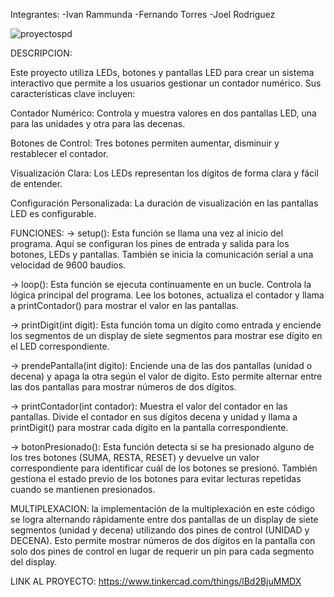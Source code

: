 Integrantes:
-Ivan Rammunda
-Fernando Torres
-Joel Rodriguez

![proyectospd](https://github.com/JoeDev10/Proyecto_SPD/assets/118489703/caea1ce4-316c-4b65-8ae8-42b00613b4c3)

DESCRIPCION:

Este proyecto utiliza LEDs, botones y pantallas LED para crear un sistema interactivo que permite a los usuarios gestionar un contador numérico. Sus características clave incluyen:

Contador Numérico: Controla y muestra valores en dos pantallas LED, una para las unidades y otra para las decenas.

Botones de Control: Tres botones permiten aumentar, disminuir y restablecer el contador.

Visualización Clara: Los LEDs representan los dígitos de forma clara y fácil de entender.

Configuración Personalizada: La duración de visualización en las pantallas LED es configurable.

FUNCIONES:
-> setup(): Esta función se llama una vez al inicio del programa. Aquí se configuran los pines de entrada y salida para los botones, LEDs y pantallas. También se inicia la comunicación serial a una velocidad de 9600 baudios.

-> loop(): Esta función se ejecuta continuamente en un bucle. Controla la lógica principal del programa. Lee los botones, actualiza el contador y llama a printContador() para mostrar el valor en las pantallas.

-> printDigit(int digit): Esta función toma un dígito como entrada y enciende los segmentos de un display de siete segmentos para mostrar ese dígito en el LED correspondiente.

-> prendePantalla(int digito): Enciende una de las dos pantallas (unidad o decena) y apaga la otra según el valor de digito. Esto permite alternar entre las dos pantallas para mostrar números de dos dígitos.

-> printContador(int contador): Muestra el valor del contador en las pantallas. Divide el contador en sus dígitos decena y unidad y llama a printDigit() para mostrar cada dígito en la pantalla correspondiente.

-> botonPresionado(): Esta función detecta si se ha presionado alguno de los tres botones (SUMA, RESTA, RESET) y devuelve un valor correspondiente para identificar cuál de los botones se presionó. También gestiona el estado previo de los botones para evitar lecturas repetidas cuando se mantienen presionados.

MULTIPLEXACION:
la implementación de la multiplexación en este código se logra alternando rápidamente entre dos pantallas de un display de siete segmentos (unidad y decena) utilizando dos pines de control (UNIDAD y DECENA). Esto permite mostrar números de dos dígitos en la pantalla con solo dos pines de control en lugar de requerir un pin para cada segmento del display.

LINK AL PROYECTO:
https://www.tinkercad.com/things/lBd2BjuMMDX




